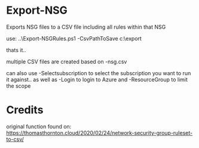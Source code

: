 # Export-NSG

Exports NSG files to a CSV file including all rules within that NSG

use:  .\.\Export-NSGRules.ps1 -CsvPathToSave c:\export

thats it.. 

multiple CSV files are created based on <NSG Name>-nsg.csv
  
  can also use -Selectsubscription to select the subscription you want to run it against.. as well as -Login to login to Azure and -ResourceGroup to limit the scope


# Credits
original function found on: https://thomasthornton.cloud/2020/02/24/network-security-group-ruleset-to-csv/
